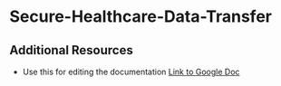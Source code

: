 # Secure-Healthcare-Data-Transfer
## Additional Resources
- Use this for editing the documentation [Link to Google Doc](https://docs.google.com/document/d/1PsbCqrVVV9OEof_hHg0SG5oFNuGVulFbTyroWzxdKDY/edit?usp=sharing)
